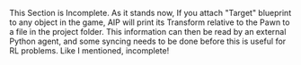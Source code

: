 This Section is Incomplete. 
As it stands now, If you attach "Target" blueprint to any object in the game, AIP will print its Transform relative to the Pawn to a file in the project folder.
This information can then be read by an external Python agent, and some syncing needs to be done before this is useful for RL problems. 
Like I mentioned, incomplete!
